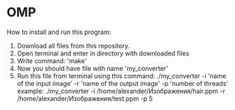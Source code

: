 # OMP
How to install and run this program:
  1) Download all files from this repository.
  2) Open terminal and enter in directory with downloaded files
  3) Write command: 'make'
  4) Now you should have file with name 'my_converter'
  5) Run this file from terminal using this command:
  ./my_converter -i 'name of the input image' -r 'name of the output image' -p 'number of threads'
  example: ./my_converter -i /home/alexander/Изображения/hair.ppm -r /home/alexander/Изображения/test.ppm -p 5
